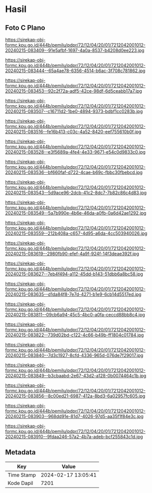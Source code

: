 # Hasil

## Foto C Plano

https://sirekap-obj-formc.kpu.go.id/444b/pemilu/pdpr/72/12/04/20/01/7212042001012-20240215-083409--91e5afbf-1697-4a0a-8537-b4208d0ee223.jpg

https://sirekap-obj-formc.kpu.go.id/444b/pemilu/pdpr/72/12/04/20/01/7212042001012-20240215-083444--65a4ae78-6356-4514-b6ac-3f708c781862.jpg

https://sirekap-obj-formc.kpu.go.id/444b/pemilu/pdpr/72/12/04/20/01/7212042001012-20240215-083453--92c2f72a-adf5-42ce-98df-6d5ceabb17a7.jpg

https://sirekap-obj-formc.kpu.go.id/444b/pemilu/pdpr/72/12/04/20/01/7212042001012-20240215-083507--c16711d2-1be0-4894-9373-bdbf1cc0283b.jpg

https://sirekap-obj-formc.kpu.go.id/444b/pemilu/pdpr/72/12/04/20/01/7212042001012-20240215-083516--fe16b413-c03c-4a52-8420-eef755610b0f.jpg

https://sirekap-obj-formc.kpu.go.id/444b/pemilu/pdpr/72/12/04/20/01/7212042001012-20240215-083528--e3f5689a-4fe4-4e33-9671-e54c0d9833c0.jpg

https://sirekap-obj-formc.kpu.go.id/444b/pemilu/pdpr/72/12/04/20/01/7212042001012-20240215-083536--bf660faf-d722-4cae-b69c-fbbc30fbebcd.jpg

https://sirekap-obj-formc.kpu.go.id/444b/pemilu/pdpr/72/12/04/20/01/7212042001012-20240215-083543--5d9ace96-2dcb-41c2-8dc7-7b82c86c4d83.jpg

https://sirekap-obj-formc.kpu.go.id/444b/pemilu/pdpr/72/12/04/20/01/7212042001012-20240215-083549--5a7b990e-4b6e-46da-a0fb-0a6d42ae1292.jpg

https://sirekap-obj-formc.kpu.go.id/444b/pemilu/pdpr/72/12/04/20/01/7212042001012-20240215-083559--212b408a-c657-4d95-a6da-4cc503940026.jpg

https://sirekap-obj-formc.kpu.go.id/444b/pemilu/pdpr/72/12/04/20/01/7212042001012-20240215-083619--2980fb90-efef-4a9f-924f-14f3deae392f.jpg

https://sirekap-obj-formc.kpu.go.id/444b/pemilu/pdpr/72/12/04/20/01/7212042001012-20240215-083627--7eb4f494-a112-45dd-b143-51dbb6a8bc58.jpg

https://sirekap-obj-formc.kpu.go.id/444b/pemilu/pdpr/72/12/04/20/01/7212042001012-20240215-083635--d1da84f8-7e7d-4271-b1e9-6cb14d5517ed.jpg

https://sirekap-obj-formc.kpu.go.id/444b/pemilu/pdpr/72/12/04/20/01/7212042001012-20240215-083811--09cb6a94-45c5-4bc0-a0fa-ceccd88bb8c4.jpg

https://sirekap-obj-formc.kpu.go.id/444b/pemilu/pdpr/72/12/04/20/01/7212042001012-20240215-083822--739d02bd-c122-4c66-b49b-ff1804c01784.jpg

https://sirekap-obj-formc.kpu.go.id/444b/pemilu/pdpr/72/12/04/20/01/7212042001012-20240215-083840--7d3c1927-8cfd-4336-965d-076de7f29017.jpg

https://sirekap-obj-formc.kpu.go.id/444b/pemilu/pdpr/72/12/04/20/01/7212042001012-20240215-083849--b3cbaabd-2e67-43d2-a128-0b0074464c1b.jpg

https://sirekap-obj-formc.kpu.go.id/444b/pemilu/pdpr/72/12/04/20/01/7212042001012-20240215-083856--8c00ed21-6987-412a-8bd3-6a02957fc605.jpg

https://sirekap-obj-formc.kpu.go.id/444b/pemilu/pdpr/72/12/04/20/01/7212042001012-20240215-083903--968dd91e-81d7-4026-97d5-aa35f1f84e3c.jpg

https://sirekap-obj-formc.kpu.go.id/444b/pemilu/pdpr/72/12/04/20/01/7212042001012-20240215-083910--9fdaa246-57a2-4b7a-adeb-bcf255843c1d.jpg


## Metadata

| Key        | Value               |
| ---------- | ------------------- |
| Time Stamp | 2024-02-17 13:05:41 |
| Kode Dapil | 7201                |



